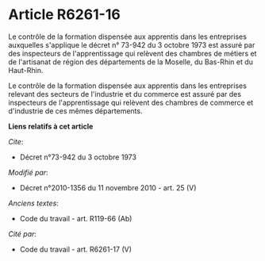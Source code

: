 # Article R6261-16

Le contrôle de la formation dispensée aux apprentis dans les entreprises auxquelles s'applique le décret n° 73-942 du 3
octobre 1973 est assuré par des inspecteurs de l'apprentissage qui relèvent des       chambres de métiers et de l'artisanat
de région des départements de la Moselle, du Bas-Rhin et du Haut-Rhin. 

Le contrôle de la formation dispensée aux apprentis dans les entreprises relevant des secteurs de l'industrie et du commerce
est assuré par des inspecteurs de l'apprentissage qui relèvent des chambres de commerce et d'industrie de ces mêmes
départements.

**Liens relatifs à cet article**

_Cite_:

  - Décret n°73-942 du 3 octobre 1973

_Modifié par_:

  - Décret n°2010-1356 du 11 novembre 2010 - art. 25 (V)

_Anciens textes_:

  - Code du travail - art. R119-66 (Ab)

_Cité par_:

  - Code du travail - art. R6261-17 (V)
